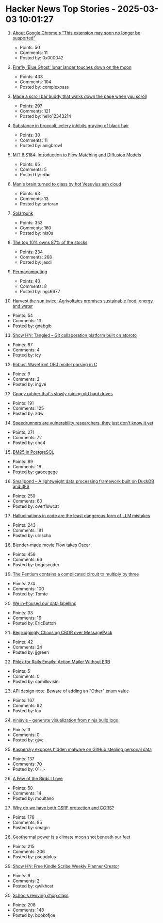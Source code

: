 # Hacker News Top Stories - 2025-03-03 10:01:27

1. [About Google Chrome's "This extension may soon no longer be supported"](https://github.com/gorhill/uBlock/wiki/About-Google-Chrome%27s-%22This-extension-may-soon-no-longer-be-supported%22)
   - Points: 50
   - Comments: 11
   - Posted by: 0x000042

2. [Firefly ‘Blue Ghost’ lunar lander touches down on the moon](https://www.cnn.com/science/live-news/moon-landing-blue-ghost-03-02-25/index.html)
   - Points: 433
   - Comments: 104
   - Posted by: complexpass

3. [Made a scroll bar buddy that walks down the page when you scroll](https://focusfurnace.com/scroll_buddy.html)
   - Points: 297
   - Comments: 121
   - Posted by: hello12343214

4. [Substance in broccoli, celery inhibits graying of black hair](https://www.asahi.com/ajw/articles/15604493)
   - Points: 30
   - Comments: 11
   - Posted by: anigbrowl

5. [MIT 6.S184: Introduction to Flow Matching and Diffusion Models](https://diffusion.csail.mit.edu)
   - Points: 65
   - Comments: 5
   - Posted by: __rito__

6. [Man's brain turned to glass by hot Vesuvius ash cloud](https://www.bbc.com/news/articles/cgr2n8xx5gyo)
   - Points: 63
   - Comments: 13
   - Posted by: tartoran

7. [Solarpunk](https://en.wikipedia.org/wiki/Solarpunk)
   - Points: 353
   - Comments: 160
   - Posted by: nis0s

8. [The top 10% owns 87% of the stocks](https://awealthofcommonsense.com/2025/02/the-top-10/)
   - Points: 234
   - Comments: 268
   - Posted by: jasdi

9. [Permacomputing](https://permacomputing.net/)
   - Points: 40
   - Comments: 8
   - Posted by: ngc6677

10. [Harvest the sun twice: Agrivoltaics promises sustainable food, energy and water](https://www.sheffield.ac.uk/news/harvesting-sun-twice-agrivoltaics-shows-promise-sustainable-food-energy-and-water-management-east)
   - Points: 54
   - Comments: 13
   - Posted by: gnabgib

11. [Show HN: Tangled – Git collaboration platform built on atproto](https://blog.tangled.sh/intro)
   - Points: 67
   - Comments: 4
   - Posted by: icy

12. [Robust Wavefront OBJ model parsing in C](https://nullprogram.com/blog/2025/03/02/)
   - Points: 9
   - Comments: 2
   - Posted by: ingve

13. [Gooey rubber that's slowly ruining old hard drives](https://www.downtowndougbrown.com/2025/03/the-gooey-rubber-thats-slowly-ruining-old-hard-drives/)
   - Points: 191
   - Comments: 125
   - Posted by: zdw

14. [Speedrunners are vulnerability researchers, they just don't know it yet](https://zetier.com/speedrunners-are-vulnerability-researchers/)
   - Points: 271
   - Comments: 72
   - Posted by: chc4

15. [BM25 in PostgreSQL](https://blog.vectorchord.ai/vectorchord-bm25-revolutionize-postgresql-search-with-bm25-ranking-3x-faster-than-elasticsearch)
   - Points: 89
   - Comments: 18
   - Posted by: gaocegege

16. [Smallpond – A lightweight data processing framework built on DuckDB and 3FS](https://github.com/deepseek-ai/smallpond)
   - Points: 250
   - Comments: 60
   - Posted by: overflowcat

17. [Hallucinations in code are the least dangerous form of LLM mistakes](https://simonwillison.net/2025/Mar/2/hallucinations-in-code/)
   - Points: 243
   - Comments: 181
   - Posted by: ulrischa

18. [Blender-made movie Flow takes Oscar](https://www.reuters.com/lifestyle/flow-wins-best-animated-feature-film-oscar-2025-03-03/)
   - Points: 456
   - Comments: 66
   - Posted by: boguscoder

19. [The Pentium contains a complicated circuit to multiply by three](https://www.righto.com/2025/03/pentium-multiplier-adder-reverse-engineered.html)
   - Points: 274
   - Comments: 100
   - Posted by: Tomte

20. [We in-housed our data labelling](https://www.ericbutton.co/p/data-labelling)
   - Points: 33
   - Comments: 16
   - Posted by: EricButton

21. [Begrudgingly Choosing CBOR over MessagePack](https://taylor.town/flat-scraps-001)
   - Points: 42
   - Comments: 24
   - Posted by: jjgreen

22. [Phlex for Rails Emails: Action Mailer Without ERB](https://camillovisini.com/coding/phlex-for-rails-emails-action-mailer-without-erb)
   - Points: 5
   - Comments: 0
   - Posted by: camillovisini

23. [API design note: Beware of adding an "Other" enum value](https://devblogs.microsoft.com/oldnewthing/20250217-00/?p=110873)
   - Points: 167
   - Comments: 92
   - Posted by: luu

24. [ninjavis – generate visualization from ninja build logs](https://github.com/chagui/ninjavis)
   - Points: 3
   - Comments: 0
   - Posted by: gjvc

25. [Kaspersky exposes hidden malware on GitHub stealing personal data](https://www.kaspersky.com/about/press-releases/kaspersky-exposes-hidden-malware-on-github-stealing-personal-data-and-485000-in-bitcoin)
   - Points: 137
   - Comments: 70
   - Posted by: 01-_-

26. [A Few of the Birds I Love](https://moultano.wordpress.com/2024/05/03/a-few-of-the-birds-i-love/)
   - Points: 50
   - Comments: 14
   - Posted by: moultano

27. [Why do we have both CSRF protection and CORS?](https://smagin.fyi/posts/cross-site-requests/)
   - Points: 176
   - Comments: 85
   - Posted by: smagin

28. [Geothermal power is a climate moon shot beneath our feet](https://www.newyorker.com/news/the-lede/geothermal-power-is-a-climate-moon-shot-beneath-our-feet)
   - Points: 215
   - Comments: 206
   - Posted by: pseudolus

29. [Show HN: Free Kindle Scribe Weekly Planner Creator](https://tools.docgenie.co.uk/)
   - Points: 9
   - Comments: 2
   - Posted by: qwikhost

30. [Schools reviving shop class](https://www.wsj.com/us-news/education/high-school-shop-class-revival-24d7a525)
   - Points: 208
   - Comments: 148
   - Posted by: bookofjoe


